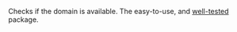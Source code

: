 Checks if the domain is available. The easy-to-use, and [well-tested](https://github.com/{{owner_id}}/{{project_id}}/tree/master/test) package.
